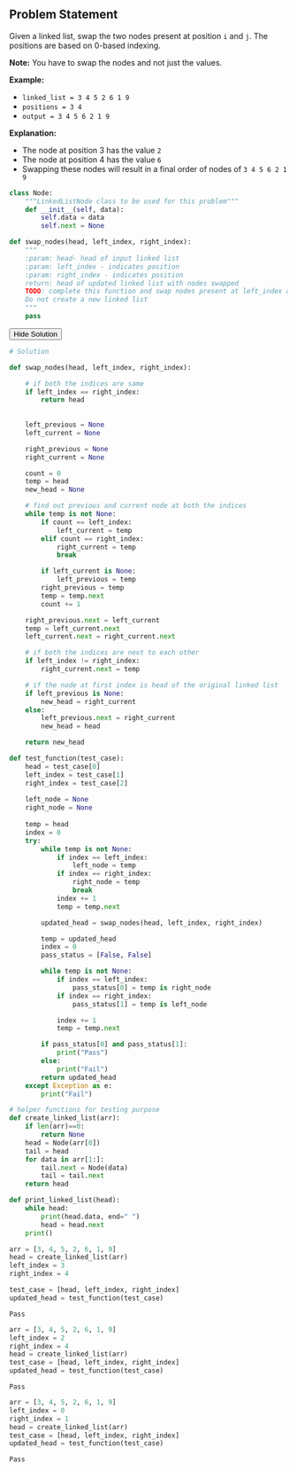 
## Problem Statement

Given a linked list, swap the two nodes present at position `i` and `j`. The positions are based on 0-based indexing.

**Note:** You have to swap the nodes and not just the values. 

**Example:**
* `linked_list = 3 4 5 2 6 1 9`
* `positions = 3 4`
* `output = 3 4 5 6 2 1 9`

**Explanation:** 
* The node at position 3 has the value `2`
* The node at position 4 has the value `6`
* Swapping these nodes will result in a final order of nodes of `3 4 5 6 2 1 9`


```python
class Node:
    """LinkedListNode class to be used for this problem"""
    def __init__(self, data):
        self.data = data
        self.next = None
```


```python
def swap_nodes(head, left_index, right_index):
    """
    :param: head- head of input linked list
    :param: left_index - indicates position
    :param: right_index - indicates position
    return: head of updated linked list with nodes swapped
    TODO: complete this function and swap nodes present at left_index and right_index
    Do not create a new linked list
    """
    pass
```

<span class="graffiti-highlight graffiti-id_cek9joh-id_kqbupgc"><i></i><button>Hide Solution</button></span>


```python
# Solution

def swap_nodes(head, left_index, right_index):

    # if both the indices are same
    if left_index == right_index:
        return head
    
    
    left_previous = None
    left_current = None

    right_previous = None
    right_current = None

    count = 0
    temp = head
    new_head = None

    # find out previous and current node at both the indices
    while temp is not None:
        if count == left_index:
            left_current = temp
        elif count == right_index:
            right_current = temp
            break

        if left_current is None:
            left_previous = temp
        right_previous = temp
        temp = temp.next
        count += 1

    right_previous.next = left_current
    temp = left_current.next
    left_current.next = right_current.next

    # if both the indices are next to each other
    if left_index != right_index:
        right_current.next = temp

    # if the node at first index is head of the original linked list
    if left_previous is None:
        new_head = right_current
    else:
        left_previous.next = right_current
        new_head = head

    return new_head
```


```python
def test_function(test_case):
    head = test_case[0]
    left_index = test_case[1]
    right_index = test_case[2]
    
    left_node = None
    right_node = None
    
    temp = head
    index = 0
    try:
        while temp is not None:
            if index == left_index:
                left_node = temp
            if index == right_index:
                right_node = temp
                break
            index += 1
            temp = temp.next

        updated_head = swap_nodes(head, left_index, right_index)

        temp = updated_head
        index = 0
        pass_status = [False, False]

        while temp is not None:
            if index == left_index:
                pass_status[0] = temp is right_node
            if index == right_index:
                pass_status[1] = temp is left_node

            index += 1
            temp = temp.next

        if pass_status[0] and pass_status[1]:
            print("Pass")
        else:
            print("Fail")
        return updated_head
    except Exception as e:
        print("Fail")
```


```python
# helper functions for testing purpose
def create_linked_list(arr):
    if len(arr)==0:
        return None
    head = Node(arr[0])
    tail = head
    for data in arr[1:]:
        tail.next = Node(data)
        tail = tail.next
    return head

def print_linked_list(head):
    while head:
        print(head.data, end=" ")
        head = head.next
    print()
```


```python
arr = [3, 4, 5, 2, 6, 1, 9]
head = create_linked_list(arr)
left_index = 3
right_index = 4

test_case = [head, left_index, right_index]
updated_head = test_function(test_case)
```

    Pass



```python
arr = [3, 4, 5, 2, 6, 1, 9]
left_index = 2 
right_index = 4
head = create_linked_list(arr)
test_case = [head, left_index, right_index]
updated_head = test_function(test_case)
```

    Pass



```python
arr = [3, 4, 5, 2, 6, 1, 9]
left_index = 0
right_index = 1
head = create_linked_list(arr)
test_case = [head, left_index, right_index]
updated_head = test_function(test_case)
```

    Pass

